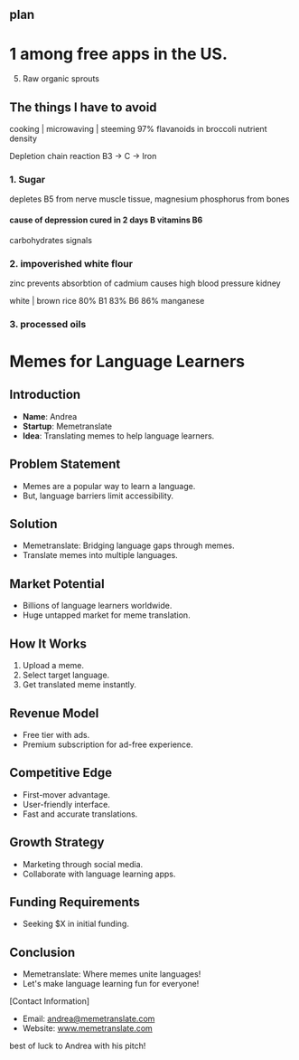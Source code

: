 ## plan
# 1 among free apps in the US.
5. Raw organic sprouts

## The things I have to avoid
cooking | microwaving | steeming 
97% flavanoids in broccoli
nutrient density

Depletion chain reaction
B3 -> C -> Iron 

### 1. Sugar 
depletes B5 from nerve muscle tissue, 
magnesium phosphorus from bones
#### cause of depression cured in 2 days B vitamins B6
carbohydrates signals

### 2. impoverished white flour
zinc prevents absorbtion of cadmium causes high blood pressure kidney 

white | brown rice 80% B1
83% B6
86% manganese

### 3. processed oils





# Memes for Language Learners

## Introduction
- **Name**: Andrea
- **Startup**: Memetranslate
- **Idea**: Translating memes to help language learners.

## Problem Statement
- Memes are a popular way to learn a language.
- But, language barriers limit accessibility.

## Solution
- Memetranslate: Bridging language gaps through memes.
- Translate memes into multiple languages.

## Market Potential
- Billions of language learners worldwide.
- Huge untapped market for meme translation.

## How It Works
1. Upload a meme.
2. Select target language.
3. Get translated meme instantly.

## Revenue Model
- Free tier with ads.
- Premium subscription for ad-free experience.

## Competitive Edge
- First-mover advantage.
- User-friendly interface.
- Fast and accurate translations.

## Growth Strategy
- Marketing through social media.
- Collaborate with language learning apps.

## Funding Requirements
- Seeking $X in initial funding.

## Conclusion
- Memetranslate: Where memes unite languages!
- Let's make language learning fun for everyone!

[Contact Information]
- Email: andrea@memetranslate.com
- Website: www.memetranslate.com


best of luck to Andrea with his pitch!
